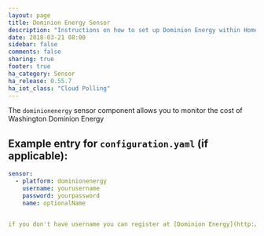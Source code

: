 ```yaml
---
layout: page
title: Dominion Energy Sensor
description: "Instructions on how to set up Dominion Energy within Home Assistant."
date: 2018-03-21 08:00
sidebar: false
comments: false
sharing: true
footer: true
ha_category: Sensor
ha_release: 0.55.7
ha_iot_class: "Cloud Polling"
---
```


The `dominionenergy` sensor component allows you to monitor the cost of Washington Dominion Energy

## Example entry for `configuration.yaml` (if applicable):
```yaml
sensor:
  - platform: dominionenergy
    username: yourusername
    password: yourpassword
    name: optionalName


if you don't have username you can register at [Dominion Energy](http://dominionenergy.com)  using you account number
